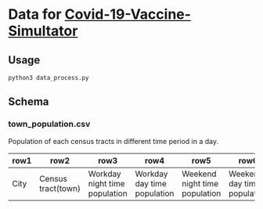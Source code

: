 # Data for [Covid-19-Vaccine-Simultator](https://github.com/JJShen2000/Covid-19-Vaccine-Simultator)

## Usage

```
python3 data_process.py
```

## Schema

### town_population.csv
Population of each census tracts in different time period in a day.

| row1 | row2 | row3 | row4 | row5 | row6 |
| --- | --- | --- | --- | --- | --- |
| City | Census tract(town) | Workday night time population | Workday day time population | Weekend night time population | Weekend day time population